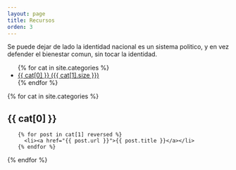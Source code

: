 ```yaml
---
layout: page
title: Recursos
orden: 3
---
```


<p class="message">
  Se puede dejar de lado la identidad nacional es un sistema politico, y en vez defender el bienestar comun,
  sin tocar la identidad.
</p>  

<ul>
{% for cat in site.categories %}
<li>
  <a href="#{{ cat[0] }}"> {{ cat[0] }} ({{ cat[1].size }})</a>
  </li>
{% endfor %}
</ul>

{% for cat in site.categories %}
  <h2 id="{{ cat[0] }}">{{ cat[0] }} </h2>
  <ul>
    
    {% for post in cat[1] reversed %}
      <li><a href="{{ post.url }}">{{ post.title }}</a></li>
    {% endfor %}

  </ul>
{% endfor %}